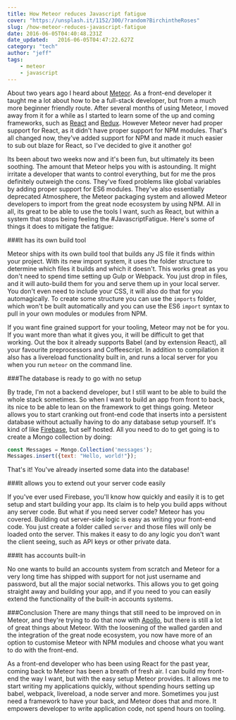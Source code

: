```yaml
---
title: How Meteor reduces Javascript fatigue
cover: "https://unsplash.it/1152/300/?random?BirchintheRoses"
slug: /how-meteor-reduces-javascript-fatigue
date: 2016-06-05T04:40:48.231Z
date_updated:   2016-06-05T04:47:22.627Z
category: "tech"
author: "jeff"
tags: 
    - meteor
    - javascript
---
```


About two years ago I heard about [Meteor](http://meteor.com/). As a front-end developer it taught me a lot about how to be a full-stack developer, but from a much more beginner friendly route. After several months of using Meteor, I moved away from it for a while as I started to learn some of the up and coming frameworks, such as [React](https://facebook.github.io/react/) and [Redux](http://redux.js.org/). However Meteor never had proper support for React, as it didn't have proper support for NPM modules. That's all changed now, they've added support for NPM and made it much easier to sub out blaze for React, so I've decided to give it another go!

Its been about two weeks now and it's been fun, but ultimately its been soothing. The amount that Meteor helps you with is astounding. It might irritate a developer that wants to control everything, but for me the pros definitely outweigh the cons. They've fixed problems like global variables by adding proper support for ES6 modules. They've also essentially deprecated Atmosphere, the Meteor packaging system and allowed Meteor developers to import from the great node ecosystem by using NPM. All in all, its great to be able to use the tools I want, such as React, but within a system that stops being feeling the #JavascriptFatigue. Here's some of things it does to mitigate the fatigue:

###It has its own build tool

Meteor ships with its own build tool that builds any JS file it finds within your project. With its new import system, it uses the folder structure to determine which files it builds and which it doesn't. This works great as you don't need to spend time setting up Gulp or Webpack. You just drop in files, and it will auto-build them for you and serve them up in your local server. You don't even need to include your CSS, it will also do that for you automagically. To create some structure you can use the `imports` folder, which won't be built automatically and you can use the ES6 `import` syntax to pull in your own modules or modules from NPM. 

If you want fine grained support for your tooling, Meteor may not be for you. If you want more than what it gives you, it will be difficult to get that working. Out the box it already supports Babel (and by extension React), all your favourite preprocessors and Coffeescript. In addition to compilation it also has a livereload functionality built in, and runs a local server for you when you run `meteor` on the command line.

###The database is ready to go with no setup

By trade, I'm not a backend developer, but I still want to be able to build the whole stack sometimes. So when I want to build an app from front to back, its nice to be able to lean on the framework to get things going. Meteor allows you to start cranking out front-end code that inserts into a persistent database without actually having to do any database setup yourself. It's kind of like [Firebase](https://firebase.google.com/), but self hosted. All you need to do to get going is to create a Mongo collection by doing:

```js
const Messages = Mongo.Collection('messages');
Messages.insert({text: "Hello, world!"});
```

That's it! You've already inserted some data into the database! 

###It allows you to extend out your server code easily

If you've ever used Firebase, you'll know how quickly and easily it is to get setup and start building your app. Its claim is to help you build apps without any server code. But what if you need server code? Meteor has you covered. Building out server-side logic is easy as writing your front-end code. You just create a folder called `server` and those files will only be loaded onto the server. This makes it easy to do any logic you don't want the client seeing, such as API keys or other private data. 

###It has accounts built-in

No one wants to build an accounts system from scratch and Meteor for a very long time has shipped with support for not just username and password, but all the major social networks. This allows you to get going straight away and building your app, and if you need to you can easily extend the functionality of the built-in accounts systems.

###Conclusion
There are many things that still need to be improved on in Meteor, and they're trying to do that now with [Apollo](http://www.apollostack.com/), but there is still a lot of great things about Meteor. With the loosening of the walled garden and the integration of the great node ecosystem, you now have more of an option to customise Meteor with NPM modules and choose what you want to do with the front-end.

As a front-end developer who has been using React for the past year, coming back to Meteor has been a breath of fresh air. I can build my front-end the way I want, but with the easy setup Meteor provides. It allows me to start writing my applications quickly, without spending hours setting up babel, webpack, livereload, a node server and more. Sometimes you just need a framework to have your back, and Meteor does that and more. It empowers developer to write application code, not spend hours on tooling.
